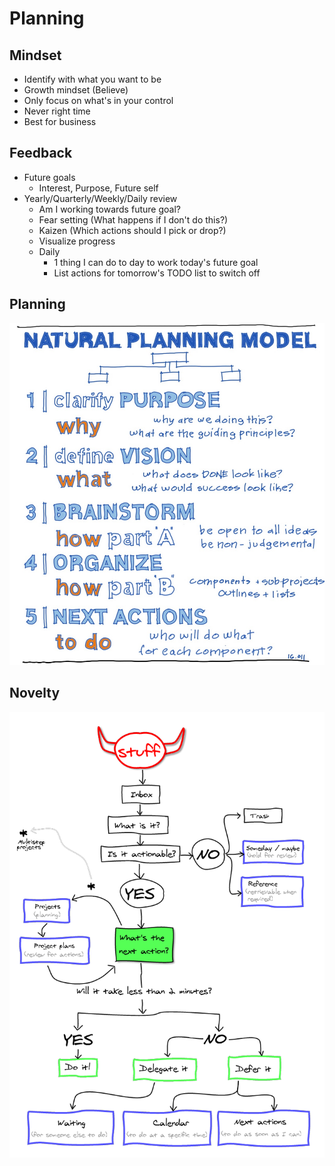 # Planning

## Mindset

- Identify with what you want to be
- Growth mindset (Believe)
- Only focus on what's in your control
- Never right time
- Best for business

## Feedback

- Future goals
  - Interest, Purpose, Future self
- Yearly/Quarterly/Weekly/Daily review
  - Am I working towards future goal?
  - Fear setting (What happens if I don't do this?)
  - Kaizen (Which actions should I pick or drop?)
  - Visualize progress
  - Daily
    - 1 thing I can do to day to work today's future goal
    - List actions for tomorrow's TODO list to switch off

## Planning

![natural_planning_model](/resources/natural_planning_model.jpg)

## Novelty

![GTD](/resources/gtd_workflow.png)
